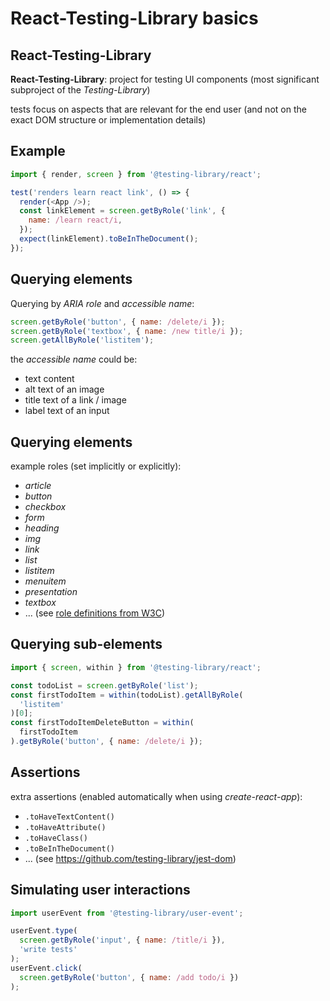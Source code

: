 # React-Testing-Library basics

## React-Testing-Library

**React-Testing-Library**: project for testing UI components (most significant subproject of the _Testing-Library_)

tests focus on aspects that are relevant for the end user (and not on the exact DOM structure or implementation details)

## Example

```js
import { render, screen } from '@testing-library/react';

test('renders learn react link', () => {
  render(<App />);
  const linkElement = screen.getByRole('link', {
    name: /learn react/i,
  });
  expect(linkElement).toBeInTheDocument();
});
```

## Querying elements

Querying by _ARIA role_ and _accessible name_:

```js
screen.getByRole('button', { name: /delete/i });
screen.getByRole('textbox', { name: /new title/i });
screen.getAllByRole('listitem');
```

the _accessible name_ could be:

- text content
- alt text of an image
- title text of a link / image
- label text of an input

## Querying elements

example roles (set implicitly or explicitly):

- _article_
- _button_
- _checkbox_
- _form_
- _heading_
- _img_
- _link_
- _list_
- _listitem_
- _menuitem_
- _presentation_
- _textbox_
- ... (see [role definitions from W3C](https://www.w3.org/TR/wai-aria-1.2/#role_definitions))

## Querying sub-elements

```js
import { screen, within } from '@testing-library/react';

const todoList = screen.getByRole('list');
const firstTodoItem = within(todoList).getAllByRole(
  'listitem'
)[0];
const firstTodoItemDeleteButton = within(
  firstTodoItem
).getByRole('button', { name: /delete/i });
```

## Assertions

extra assertions (enabled automatically when using _create-react-app_):

- `.toHaveTextContent()`
- `.toHaveAttribute()`
- `.toHaveClass()`
- `.toBeInTheDocument()`
- ... (see <https://github.com/testing-library/jest-dom>)

## Simulating user interactions

```js
import userEvent from '@testing-library/user-event';

userEvent.type(
  screen.getByRole('input', { name: /title/i }),
  'write tests'
);
userEvent.click(
  screen.getByRole('button', { name: /add todo/i })
);
```
